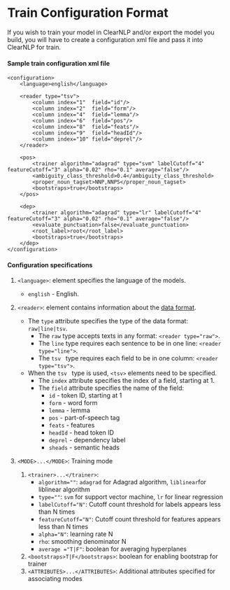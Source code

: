# Train Configuration Format
If you wish to train your model in ClearNLP and/or export the model you build, you will have to create a configuration xml file and pass it into ClearNLP for train.

#### Sample train configuration xml file
	<configuration>
	    <language>english</language>
 
	    <reader type="tsv">
	        <column index="1"  field="id"/>
	        <column index="2"  field="form"/>
	        <column index="4"  field="lemma"/>
	        <column index="6"  field="pos"/>
	        <column index="8"  field="feats"/>
	        <column index="9"  field="headId"/>
	        <column index="10" field="deprel"/>
	    </reader>

	    <pos>
	        <trainer algorithm="adagrad" type="svm" labelCutoff="4" featureCutoff="3" alpha="0.02" rho="0.1" average="false"/>
	        <ambiguity_class_threshold>0.4</ambiguity_class_threshold>
	        <proper_noun_tagset>NNP,NNPS</proper_noun_tagset>
	        <bootstraps>true</bootstraps>
	    </pos>
	    
		<dep>
	        <trainer algorithm="adagrad" type="lr" labelCutoff="4" featureCutoff="3" alpha="0.02" rho="0.1" average="false"/>
	        <evaluate_punctuation>false</evaluate_punctuation>
	        <root_label>root</root_label>
	        <bootstraps>true</bootstraps>
	    </dep>
	</configuration>
	
#### Configuration specifications
1. `<language>`: element specifies the language of the models.
	- `english` - English.
2. `<reader>`: element contains information about the [data format](../data_format.md).
	- The `type` attribute specifies the type of the data format: `raw|line|tsv`.
		+ The `raw` type accepts texts in any format: `<reader type="raw">`.
		+ The `line` type requires each sentence to be in one line: `<reader type="line">`.
		+ The `tsv ` type requires each field to be in one column: `<reader type="tsv">`.
	- When the `tsv ` type is used, `<tsv>` elements need to be specified.
		+ The `index` attribute specifies the index of a field, starting at 1.
		+ The `field` attribute specifies the name of the field:
			* `id` - token ID, starting at 1
			* `form` - word form
			* `lemma` - lemma
			* `pos` - part-of-speech tag
			* `feats` - features
			* `headId` - head token ID
			* `deprel` - dependency label
			* `sheads` - semantic heads

3. `<MODE>...</MODE>`: Training mode
	1. `<trainer>...</trainer>`:
		* `algorithm=""`: `adagrad` for Adagrad algorithm, `liblinear`for liblinear algorithm
		* `type=""`: `svm` for support vector machine, `lr` for linear regression
		* `labelCutoff="N"`: Cutoff count threshold for labels appears less than N times
		* `featureCutoff="N"`: Cutoff count threshold for features appears less than N times
		* `alpha="N"`: learning rate N
		* `rho`: smoothing denominator N
		* `average ="T|F"`: boolean for averaging hyperplanes
	2. `<bootstraps>T|F</bootstraps>`: boolean for enabling bootstrap for trainer
	3. `<ATTRIBUTES>...</ATTRIBUTES>`: Additional attributes specified for associating modes